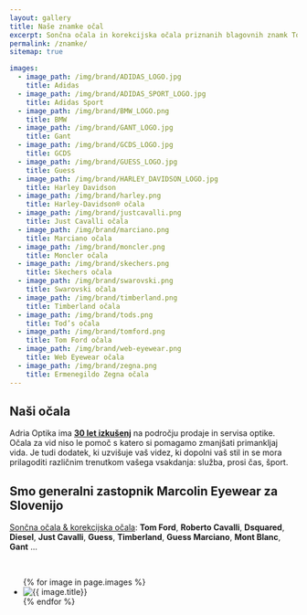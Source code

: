 ```yaml
---
layout: gallery
title: Naše znamke očal
excerpt: Sončna očala in korekcijska očala priznanih blagovnih znamk Tom Ford, Guess, Cavalli, Montbalnc, Dsquared, Swarovski, Gant, Timberland, Diesel..
permalink: /znamke/
sitemap: true

images:
  - image_path: /img/brand/ADIDAS_LOGO.jpg
    title: Adidas
  - image_path: /img/brand/ADIDAS_SPORT_LOGO.jpg
    title: Adidas Sport
  - image_path: /img/brand/BMW_LOGO.png
    title: BMW
  - image_path: /img/brand/GANT_LOGO.jpg
    title: Gant
  - image_path: /img/brand/GCDS_LOGO.jpg
    title: GCDS
  - image_path: /img/brand/GUESS_LOGO.jpg
    title: Guess
  - image_path: /img/brand/HARLEY_DAVIDSON_LOGO.jpg
    title: Harley Davidson
  - image_path: /img/brand/harley.png
    title: Harley-Davidson® očala
  - image_path: /img/brand/justcavalli.png
    title: Just Cavalli očala
  - image_path: /img/brand/marciano.png
    title: Marciano očala
  - image_path: /img/brand/moncler.png
    title: Moncler očala
  - image_path: /img/brand/skechers.png
    title: Skechers očala
  - image_path: /img/brand/swarovski.png
    title: Swarovski očala
  - image_path: /img/brand/timberland.png
    title: Timberland očala
  - image_path: /img/brand/tods.png
    title: Tod’s očala
  - image_path: /img/brand/tomford.png
    title: Tom Ford očala
  - image_path: /img/brand/web-eyewear.png
    title: Web Eyewear očala
  - image_path: /img/brand/zegna.png
    title: Ermenegildo Zegna očala
---
```



## Naši očala

Adria Optika ima **[30 let izkušenj](/o-nas/)** na področju prodaje in servisa optike.
Očala za vid niso le pomoč s katero si pomagamo zmanjšati primankljaj vida. Je tudi dodatek, ki uzvišuje vaš videz, ki dopolni vaš stil in se mora prilagoditi različnim trenutkom vašega vsakdanja: služba, prosi čas, šport.

## Smo generalni zastopnik Marcolin Eyewear za Slovenijo
[Sončna očala & korekcijska očala](/ocala/):
**Tom Ford**, **Roberto Cavalli**, **Dsquared**, **Diesel**, **Just Cavalli**, **Guess**, **Timberland**, **Guess Marciano**, **Mont Blanc**, **Gant** ...

<br/>

<ul class="photo-gallery">
  {% for image in page.images %}
    <li><a target="popupwindow" rel="nofollow noreferrer" onclick="window.open('http://en.marcolin.com/brands/', 'popupwindow', 'scrollbars=yes,width=800,height=500');return true"><img class="transform-big" src="{{ image.image_path }}" alt="{{ image.title}}" title="{{ image.title}}"/></a></li>
  {% endfor %}
</ul>
